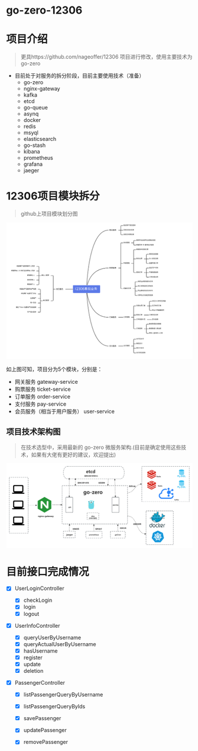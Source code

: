 # go-zero-12306

# 项目介绍
> 更具https://github.com/nageoffer/12306 项目进行修改，使用主要技术为go-zero

- 目前处于对服务的拆分阶段，目前主要使用技术（准备）
  - go-zero
  - nginx-gateway
  - kafka
  - etcd
  - go-queue
  - asynq
  - docker
  - redis
  - msyql
  - elasticsearch
  - go-stash
  - kibana
  - prometheus
  - grafana
  - jaeger


# 12306项目模块拆分

> github上项目模块划分图

![img.png](doc/img/img.png)

如上图可知，项目分为5个模块，分别是：
- 网关服务 gateway-service
- 购票服务 ticket-service
- 订单服务 order-service
- 支付服务 pay-service
- 会员服务（相当于用户服务） user-service


## 项目技术架构图
> 在技术选型中，采用最新的 go-zero 微服务架构.(目前是确定使用这些技术，如果有大佬有更好的建议，欢迎提出)

![img.png](doc/img/技术架构图.png)



# 目前接口完成情况

- [x] UserLoginController

  - [x] checkLogin
  - [x] login
  - [x] logout
- [x] UserInfoController

  - [x] queryUserByUsername
  - [x] queryActualUserByUsername
  - [x] hasUsername
  - [x] register
  - [x] update
  - [x] deletion
- [x] PassengerController
  - [x] listPassengerQueryByUsername
  - [x] listPassengerQueryByIds
  - [x] savePassenger
  - [x] updatePassenger
  - [x] removePassenger

